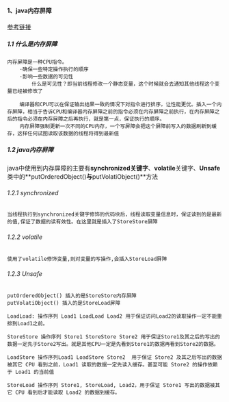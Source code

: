 #### 1、java内存屏障

[参考链接](https://blog.csdn.net/breakout_alex/article/details/94379895)

##### 1.1 什么是内存屏障

```
内存屏障是一种CPU指令。
	·确保一些特定操作执行的顺序
	·影响一些数据的可见性
		什么是可见性？即当前线程修改一个静态变量，这个时候就会去通知其他线程这个变量已经被修改了

	编译器和CPU可以在保证输出结果一致的情况下对指令进行排序，让性能更优。插入一个内存屏障，相当于告诉CPU和编译器内存屏障之前的指令必须在内存屏障之前执行，在内存屏障之后的指令必须在内存屏障之后再执行，就是第一点，保证执行的顺序。
	内存屏障强制更新一次不同的CPU内存，一个写屏障会把这个屏障前写入的数据刷新到缓存，这样任何试图读取该数据的线程将得到最新值
```

##### 1.2 java内存屏障

​	java中使用到内存屏障的主要有**synchronized关键字**、**volatile**关键字、**Unsafe**类中的**putOrderedObject()**与**putVolatiObject()**方法

###### 1.2.1 synchronized

```
当线程执行到synchronized关键字修饰的代码块后，线程读取变量信息时，保证读到的是最新的值,保证了数据的读有效性。在这里就是插入了StoreStore屏障
```

###### 1.2.2 volatile

```
使用了volatile修饰变量,则对变量的写操作,会插入StoreLoad屏障
```

###### 1.2.3 Unsafe

```
putOrderedObject() 插入的是StoreStore内存屏障
putVolatiObject() 插入的是StoreLoad屏障
```

```
LoadLoad: 操作序列 Load1 LoadLoad Load2 用于保证访问Load2的读取操作一定不能重排到Load1之前。
```

```
StoreStore 操作序列 Store1 StoreStore Store2 用于保证Store1及其之后的写出的数据一定先于Store2写出。就是其他CPU一定是先看到Store1的数据再看到Store2的数据。
```

```
LoadStore 操作序列Load1 LoadStore Store2  用于保证 Store2 及其之后写出的数据被其它 CPU 看到之前，Load1 读取的数据一定先读入缓存。甚至可能 Store2 的操作依赖于 Load1 的当前值
```

```
StoreLoad 操作序列 Store1, StoreLoad, Load2，用于保证 Store1 写出的数据被其它 CPU 看到后才能读取 Load2 的数据到缓存。
```

